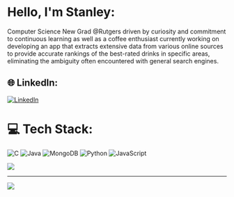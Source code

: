 # Hello, I'm Stanley:
Computer Science New Grad @Rutgers driven by curiosity and commitment to continuous learning as well as a coffee enthusiast currently working on developing an app that extracts extensive data from various online sources to provide accurate rankings of the best-rated drinks in specific areas, eliminating the ambiguity often encountered with general search engines.


## 🌐 LinkedIn:
[![LinkedIn](https://img.shields.io/badge/LinkedIn-%230077B5.svg?logo=linkedin&logoColor=white)](https://www.linkedin.com/in/stanley-zheng-23156923b/) 

# 💻 Tech Stack:
![C](https://img.shields.io/badge/c-%2300599C.svg?style=flat&logo=c&logoColor=white) ![Java](https://img.shields.io/badge/java-%23ED8B00.svg?style=flat&logo=openjdk&logoColor=white) ![MongoDB](https://img.shields.io/badge/MongoDB-%234ea94b.svg?style=flat&logo=mongodb&logoColor=white) ![Python](https://img.shields.io/badge/python-3670A0?style=flat&logo=python&logoColor=ffdd54) ![JavaScript](https://img.shields.io/badge/javascript-%23323330.svg?style=flat&logo=javascript&logoColor=%23F7DF1E) 

![](https://github-readme-stats.vercel.app/api/top-langs/?username=stanleyzhengs0&theme=monokai&hide_border=true&include_all_commits=false&count_private=false&layout=compact)

---
[![](https://visitcount.itsvg.in/api?id=stanleyzhengs0&icon=0&color=0)](https://visitcount.itsvg.in)
